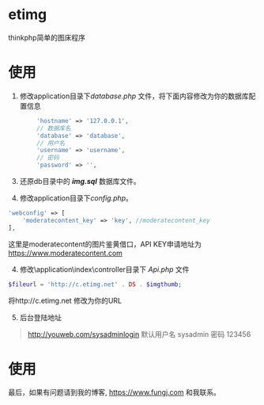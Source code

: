# etimg
thinkphp简单的图床程序
# 使用
1.  修改application目录下*database.php* 文件，将下面内容修改为你的数据库配置信息
```php
    	'hostname' => '127.0.0.1',
    	// 数据库名
    	'database' => 'database',
    	// 用户名
    	'username' => 'username',
    	// 密码
    	'password' => '',
```

3. 还原db目录中的 ***img.sql*** 数据库文件。

3. 修改application目录下*config.php*。
```php
'webconfig' => [
    'moderatecontent_key' => 'key', //moderatecontent_key
],
```
这里是moderatecontent的图片鉴黄借口，API KEY申请地址为 https://www.moderatecontent.com

4. 修改\application\index\controller目录下 *Api.php* 文件
```php
$fileurl = 'http://c.etimg.net' . DS . $imgthumb;
```
将http://c.etimg.net 修改为你的URL

5. 后台登陆地址
>  http://youweb.com/sysadminlogin
>  默认用户名 sysadmin   密码 123456

# 使用
最后，如果有问题请到我的博客, https://www.fungj.com 和我联系。

